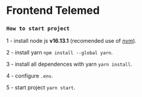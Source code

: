 # Frontend Telemed

### `How to start project`

1 - install node js **v16.13.1** (recomended use of [nvm](https://github.com/coreybutler/nvm-windows)).

2 - install yarn `npm install --global yarn`.

3 - install all dependences with yarn `yarn install`.

4 - configure `.env`.

5 - start project `yarn start`.
